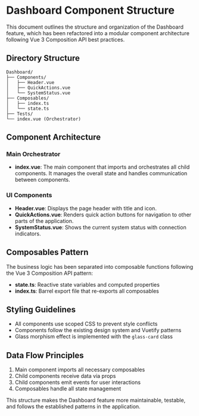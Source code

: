 # Dashboard Component Structure

This document outlines the structure and organization of the Dashboard feature, which has been refactored into a modular component architecture following Vue 3 Composition API best practices.

## Directory Structure

```
Dashboard/
├── Components/
│   ├── Header.vue
│   ├── QuickActions.vue
│   └── SystemStatus.vue
├── Composables/
│   ├── index.ts
│   └── state.ts
├── Tests/
└── index.vue (Orchestrator)
```

## Component Architecture

### Main Orchestrator
- **index.vue**: The main component that imports and orchestrates all child components. It manages the overall state and handles communication between components.

### UI Components
- **Header.vue**: Displays the page header with title and icon.
- **QuickActions.vue**: Renders quick action buttons for navigation to other parts of the application.
- **SystemStatus.vue**: Shows the current system status with connection indicators.

## Composables Pattern

The business logic has been separated into composable functions following the Vue 3 Composition API pattern:

- **state.ts**: Reactive state variables and computed properties
- **index.ts**: Barrel export file that re-exports all composables

## Styling Guidelines

- All components use scoped CSS to prevent style conflicts
- Components follow the existing design system and Vuetify patterns
- Glass morphism effect is implemented with the `glass-card` class

## Data Flow Principles

1. Main component imports all necessary composables
2. Child components receive data via props
3. Child components emit events for user interactions
4. Composables handle all state management

This structure makes the Dashboard feature more maintainable, testable, and follows the established patterns in the application.
